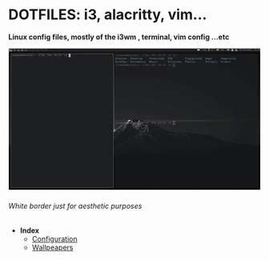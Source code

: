 # DOTFILES: i3, alacritty, vim...  
**Linux config files, mostly of the i3wm , terminal, vim config ...etc**

![Plain](.screenshots/sst.png)
###### White border just for aesthetic purposes

- **Index**
	- [Configuration](https://github.com/gugeldot/dotfiles/tree/main/.config)
	- [Wallpeapers](https://github.com/gugeldot/dotfiles/tree/main/backgrounds)

